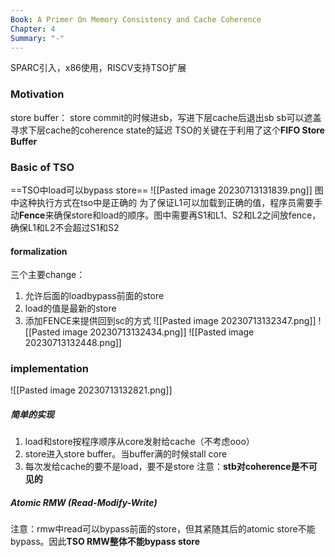 ```yaml
---
Book: A Primer On Memory Consistency and Cache Coherence
Chapter: 4
Summary: "-"
---
```

SPARC引入，x86使用，RISCV支持TSO扩展
### Motivation
store buffer： store commit的时候进sb，写进下层cache后退出sb
sb可以遮盖寻求下层cache的coherence state的延迟
TSO的关键在于利用了这个**FIFO Store Buffer**

### Basic of TSO
==TSO中load可以bypass store==
![[Pasted image 20230713131839.png]]
图中这种执行方式在tso中是正确的
为了保证L1可以加载到正确的值，程序员需要手动**Fence**来确保store和load的顺序。图中需要再S1和L1、S2和L2之间放fence，确保L1和L2不会超过S1和S2
#### formalization
三个主要change：
1. 允许后面的loadbypass前面的store
2. load的值是最新的store
3. 添加FENCE来提供回到sc的方式
![[Pasted image 20230713132347.png]]
![[Pasted image 20230713132434.png]]
![[Pasted image 20230713132448.png]]
### implementation
![[Pasted image 20230713132821.png]]
##### 简单的实现
1. load和store按程序顺序从core发射给cache（不考虑ooo）
2. store进入store buffer。当buffer满的时候stall core
3. 每次发给cache的要不是load，要不是store
注意：**stb对coherence是不可见的**
##### Atomic RMW (Read-Modify-Write)
注意：rmw中read可以bypass前面的store，但其紧随其后的atomic store不能bypass。因此**TSO RMW整体不能bypass store**
